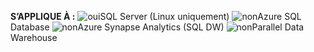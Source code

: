 <Token>**S’APPLIQUE À :** ![oui](media/yes.png)SQL Server (Linux uniquement) ![non](media/no.png)Azure SQL Database ![non](media/no.png)Azure Synapse Analytics (SQL DW) ![non](media/no.png)Parallel Data Warehouse </Token>